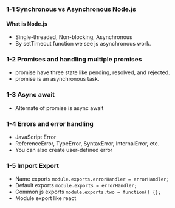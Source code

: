 ### 1-1 Synchronous vs Asynchronous Node.js

#### What is Node.js

- Single-threaded, Non-blocking, Asynchronous
- By setTimeout function we see js asynchronous work.

### 1-2 Promises and handling multiple promises

- promise have three state like pending, resolved, and rejected.
- promise is an asynchronous task.

### 1-3 Async await

- Alternate of promise is async await

### 1-4 Errors and error handling

- JavaScript Error
- ReferenceError, TypeError, SyntaxError, InternalError, etc.
- You can also create user-defined error

### 1-5 Import Export

- Name exports
  `module.exports.errorHandler = errorHandler;`
- Default exports
  `module.exports = errorHandler;`
- Common js exports
  `module.exports.two = function() {};`
- Module export like react

